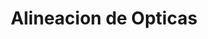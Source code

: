---
title: "Alineacion de Opticas"
url: /ciudad-autonoma-de-buenos-aires/alineacion-de-opticas/
shop: óptico
---